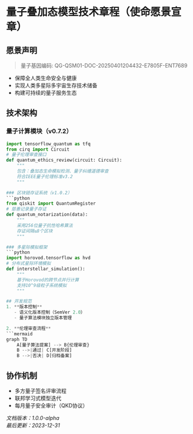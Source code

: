 # 量子叠加态模型技术章程（使命愿景宣章） 

## 愿景声明

> 量子基因编码: QG-QSM01-DOC-20250401204432-E7805F-ENT7689

- 保障全人类生命安全与健康
- 实现人类多星际多宇宙生存技术储备
- 构建可持续的量子服务生态

## 技术架构

### 量子计算模块（v0.7.2）
```python
import tensorflow_quantum as tfq
from cirq import Circuit
# 量子伦理审查接口
def quantum_ethics_review(circuit: Circuit):
    """
    包含：叠加态生命模拟检测、量子纠缠道德审查
    符合IEEE量子伦理标准v3.2
    """

### 区块链存证系统（v1.0.2）
```python
from qiskit import QuantumRegister
# 慈善记录量子存证
def quantum_notarization(data):
    """
    采用256位量子抗性哈希算法
    存证间隔≤8个区块
    """

### 多星际模拟框架
```python
import horovod.tensorflow as hvd
# 分布式星际环境模拟
def interstellar_simulation():
    """
    基于Horovod的跨节点并行计算
    支持10^9级粒子系统模拟
    """

## 开发规范
1. **版本控制**
   - 语义化版本控制（SemVer 2.0）
   - 量子算法模块独立版本管理

2. **伦理审查流程**
```mermaid
graph TD
    A[量子算法提案] --> B{伦理审查}
    B -->|通过| C[开发阶段]
    B -->|否决| D[归档备案]
```

## 协作机制
- 多方量子签名评审流程
- 联邦学习式模型迭代
- 每月量子安全审计（QKD协议）

*文档版本：1.0.0-alpha*  
*最后更新：2023-12-31*